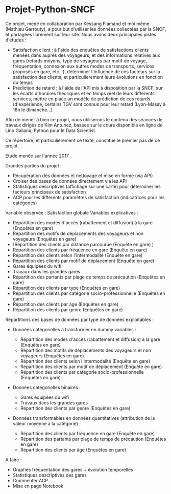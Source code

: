 # Projet-Python-SNCF
Ce projet, mené en collaboration par Kessang Flamand et moi même (Mathieu Garrouty), a pour but d'utiliser les données collectées par la SNCF, et partagées librement sur leur site. Nous avons deux principales pistes d'études : 
- Satisfaction client : à l'aide des enquêtes de satisfactions clients menées dans auprès des voyageurs, et des informations relatives aux gares (retards moyens, type de voyageurs par motif de voyage, fréquentation, connexion aux autres modes de transports, services proposés en gare, etc...), déterminer l'influence de ces facteurs sur la satisfaction des clients, et particulièrement leurs évolutions en fonction du temps
- Prédiction de retard : à l'aide de l'API mis à disposition par la SNCF, sur les écarts d'horaires théoriques et en temps réel de leurs différents services, mettre en place un modèle de prédiction de ces retards (d'expérience, certains TGV sont connus pour leur retard (Lyon-Massy à 18h le dimanche...) 

Afin de mener à bien ce projet, nous utiliserons le contenu des séances de travaux dirigés de Kim Antunez, basées sur le cours disponible en ligne de Lino Galiana, Python pour le Data Scientist.

Ce répertoire, et particulièrement ce texte, constitue le premier pas de ce projet.

Etude menée sur l'année 2017

Grandes parties du projet :

- Récupération des données et nettoyage et mise en forme (via API) 
- Croiser des bases de données directement via les API 
- Statistiques descriptives (affichage sur une carte) pour déterminer les facteurs principaux de satisfaction
- ACP pour les différents paramètres de satisfaction (indicatrices pour les catégories)

Variable observée : Satisfaction globale
Variables explicatives : 
- Répartition des modes d'accès (rabattement et diffusion) à la gare (Enquêtes en gare)
- Répartition des motifs de déplacements des voyageurs et non voyageurs (Enquêtes en gare)
- (Répartition des clients par distance parcourue (Enquête en gare) )
- Répartition des clients par fréquence en gare (Enquête en gare)
- Répartition des clients selon l'intermodalité (Enquête en gare)
- Répartition des clients par motif de déplacement (Enquête en gare)
- Gares équipées du wifi
- Travaux dans les grandes gares
- Répartition des partants par plage de temps de précaution (Enquêtes en gare)
- Répartition des clients par type (Enquêtes en gare)
- Répartition des clients par catégorie socio-professionnelle (Enquêtes en gare)
- Répartition des clients par âge (Enquêtes en gare)
- Répartition des clients par genre (Enquêtes en gare)

Répartitions des bases de données par type de données exploitables :
- Données catégorielles à transformer en dummy variables :
    - Répartition des modes d'accès (rabattement et diffusion) à la gare (Enquêtes en gare)
    - Répartition des motifs de déplacements des voyageurs et non voyageurs (Enquêtes en gare)
    - Répartition des clients selon l'intermodalité (Enquête en gare)
    - Répartition des clients par motif de déplacement (Enquête en gare)
    - Répartition des clients par catégorie socio-professionnelle (Enquêtes en gare)
    
- Données catégorielles binaires :
    - Gares équipées du wifi
    - Travaux dans les grandes gares
    - Répartition des clients par genre (Enquêtes en gare)
    
- Données transformables en données quantitatives (attribution de la valeur moyenne à la catégorie) :
    - Répartition des clients par fréquence en gare (Enquête en gare)
    - Répartition des partants par plage de temps de précaution (Enquêtes en gare)
    - Répartition des clients par âge (Enquêtes en gare)


A faire : 
- Graphes fréquentation des gares + évolution temporelles
- Statistiques descriptives des gares
- Commenter ACP
- Mise en page Notebook
